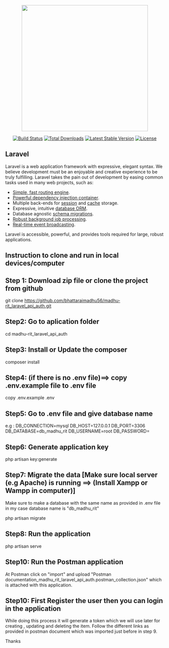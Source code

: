 <p align="center"><a href="https://laravel.com" target="_blank"><img src="https://raw.githubusercontent.com/laravel/art/master/logo-lockup/5%20SVG/2%20CMYK/1%20Full%20Color/laravel-logolockup-cmyk-red.svg" width="400"></a></p>

<p align="center">
<a href="https://travis-ci.org/laravel/framework"><img src="https://travis-ci.org/laravel/framework.svg" alt="Build Status"></a>
<a href="https://packagist.org/packages/laravel/framework"><img src="https://img.shields.io/packagist/dt/laravel/framework" alt="Total Downloads"></a>
<a href="https://packagist.org/packages/laravel/framework"><img src="https://img.shields.io/packagist/v/laravel/framework" alt="Latest Stable Version"></a>
<a href="https://packagist.org/packages/laravel/framework"><img src="https://img.shields.io/packagist/l/laravel/framework" alt="License"></a>
</p>

## Laravel

Laravel is a web application framework with expressive, elegant syntax. We believe development must be an enjoyable and creative experience to be truly fulfilling. Laravel takes the pain out of development by easing common tasks used in many web projects, such as:

-   [Simple, fast routing engine](https://laravel.com/docs/routing).
-   [Powerful dependency injection container](https://laravel.com/docs/container).
-   Multiple back-ends for [session](https://laravel.com/docs/session) and [cache](https://laravel.com/docs/cache) storage.
-   Expressive, intuitive [database ORM](https://laravel.com/docs/eloquent).
-   Database agnostic [schema migrations](https://laravel.com/docs/migrations).
-   [Robust background job processing](https://laravel.com/docs/queues).
-   [Real-time event broadcasting](https://laravel.com/docs/broadcasting).

Laravel is accessible, powerful, and provides tools required for large, robust applications.

## Instruction to clone and run in local devices/computer

## Step 1: Download zip file or clone the project from github

git clone https://github.com/bhattaraimadhu56/madhu-rit_laravel_api_auth.git

## Step2: Go to aplication folder

cd madhu-rit_laravel_api_auth

## Step3: Install or Update the composer

composer install

## Step4: (if there is no .env file)==> copy .env.example file to .env file

copy .env.example .env

## Step5: Go to .env file and give database name

e.g :
DB_CONNECTION=mysql
DB_HOST=127.0.0.1
DB_PORT=3306
DB_DATABASE=db_madhu_rit
DB_USERNAME=root
DB_PASSWORD=

## Step6: Generate application key

php artisan key:generate

## Step7: Migrate the data [Make sure local server (e.g Apache) is running ==> (Install Xampp or Wampp in computer)]

Make sure to make a database with the same name as provided in .env file
in my case database name is "db_madhu_rit"

php artisan migrate

## Step8: Run the application

php artisan serve

## Step10: Run the Postman application

At Postman click on "import" and upload
"Postman documentation_madhu_rit_laravel_api_auth.postman_collection.json" which is attached with this application.

## Step10: First Register the user then you can login in the application

While doing this process it will generate a token which we will use later for
creating , updating and deleting the item.
Follow the different links as provided in postman document which was imported just before in step 9.

Thanks
